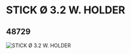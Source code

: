 # STICK Ø 3.2 W. HOLDER
## 48729
![STICK Ø 3.2 W. HOLDER](https://lc-www-live-s.legocdn.com/media/bricks/5/2/4222196.jpg)